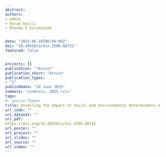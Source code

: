```yaml
---
abstract: 
authors:
- admin
- Emrah Gecili
- Rhonda D Szczesniak


date: "2053-06-10T00:00:00Z"
doi: "10.48550/arXiv.2506.08731"
featured: false


projects: []
publication: "*Arxiv*"
publication_short: "Arxivs"
publication_types: 
- "2"
publishDate: "10 June 2025"
summary: '<i>Arxiv, 2025 </i>'
tags:
#- Source Themes
title: Unveiling the Impact of Social and Environmental Determinants of Health on Lung Function Decline in Cystic Fibrosis through Data Integration using the US Registry
url_code: ""
url_dataset: ""
url_pdf: 
https://doi.org/10.48550/arXiv.2506.08731
url_poster: ""
url_project: ""
url_slides: ""
url_source: ""
url_video: ""
---
```

